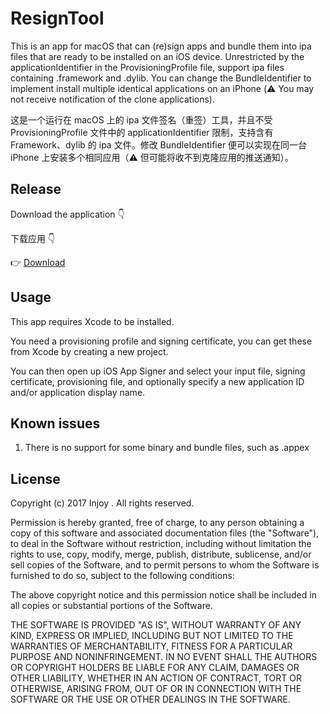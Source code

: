 # ResignTool
This is an app for macOS that can (re)sign apps and bundle them into ipa files that are ready to be installed on an iOS device. Unrestricted by the applicationIdentifier in the ProvisioningProfile file, support ipa files containing .framework and .dylib. You can change the BundleIdentifier to implement install multiple identical applications on an iPhone (⚠️ You may not receive notification of the clone applications).

这是一个运行在 macOS 上的 ipa 文件签名（重签）工具，并且不受 ProvisioningProfile 文件中的 applicationIdentifier 限制，支持含有 Framework、dylib 的 ipa 文件。修改 BundleIdentifier 便可以实现在同一台 iPhone 上安装多个相同应用（⚠️ 但可能将收不到克隆应用的推送通知）。

## Release

Download the application 👇

下载应用 👇

👉  [Download](https://github.com/InjoyDeng/ResignTool/releases/tag/1.0)

## Usage

This app requires Xcode to be installed.

You need a provisioning profile and signing certificate, you can get these from Xcode by creating a new project.

You can then open up iOS App Signer and select your input file, signing certificate, provisioning file, and optionally specify a new application ID and/or application display name.

## Known issues
1. There is no support for some binary and bundle files, such as .appex

## License
Copyright (c) 2017 Injoy . All rights reserved.

Permission is hereby granted, free of charge, to any person obtaining a copy of this software and associated documentation files (the "Software"), to deal in the Software without restriction, including without limitation the rights to use, copy, modify, merge, publish, distribute, sublicense, and/or sell copies of the Software, and to permit persons to whom the Software is furnished to do so, subject to the following conditions:

The above copyright notice and this permission notice shall be included in all copies or substantial portions of the Software.

THE SOFTWARE IS PROVIDED "AS IS", WITHOUT WARRANTY OF ANY KIND, EXPRESS OR IMPLIED, INCLUDING BUT NOT LIMITED TO THE WARRANTIES OF MERCHANTABILITY, FITNESS FOR A PARTICULAR PURPOSE AND NONINFRINGEMENT. IN NO EVENT SHALL THE AUTHORS OR COPYRIGHT HOLDERS BE LIABLE FOR ANY CLAIM, DAMAGES OR OTHER LIABILITY, WHETHER IN AN ACTION OF CONTRACT, TORT OR OTHERWISE, ARISING FROM, OUT OF OR IN CONNECTION WITH THE SOFTWARE OR THE USE OR OTHER DEALINGS IN THE SOFTWARE.


